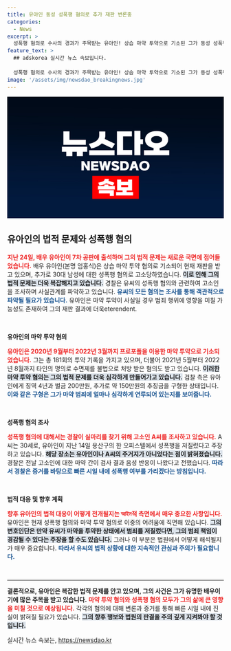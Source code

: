 ```yaml
---
title: 유아인 동성 성폭행 혐의로 추가 재판 변론중
categories:
  - News
excerpt: >
  성폭행 혐의로 수사의 경과가 주목받는 유아인! 상습 마약 투약으로 기소된 그가 동성 성폭행 고소를 당하며 여전히 논란의 중심으로 떠오르고 있다. 자세한 내용이 궁금하다면 클릭하세요!
feature_text: >
  ## adskorea 실시간 뉴스 속보입니다.

  성폭행 혐의로 수사의 경과가 주목받는 유아인! 상습 마약 투약으로 기소된 그가 동성 성폭행 고소를 당하며 여전히 논란의 중심으로 떠오르고 있다. 자세한 내용이 궁금하다면 클릭하세요!
image: '/assets/img/newsdao_breakingnews.jpg'
---
```


<p><img src="/assets/img/newsdao_breakingnews.jpg" alt="adskorea 속보" /></p>

<h2 data-ke-size="size26">유아인의 법적 문제와 성폭행 혐의</h2>

<p data-ke-size="size16"><b><span style="color: #ee2323;">지난 24일, 배우 유아인이 7차 공판에 출석하며 그의 법적 문제는 새로운 국면에 접어들었습니다.</span></b> 배우 유아인(본명 엄홍식)은 상습 마약 투약 혐의로 기소되어 현재 재판을 받고 있으며, 추가로 30대 남성에 대한 성폭행 혐의로 고소당하였습니다. <b><span style="background-color: #21538527;">이로 인해 그의 법적 문제는 더욱 복잡해지고 있습니다.</span></b> 경찰은 유씨의 성폭행 혐의와 관련하여 고소인을 조사하며 사실관계를 파악하고 있습니다. <b><span style="color: #1a5490;">유씨의 모든 혐의는 조사를 통해 객관적으로 파악될 필요가 있습니다.</span></b> 유아인은 마약 투약이 사실일 경우 범죄 행위에 영향을 미칠 가능성도 존재하여 그의 재판 결과에 더욱eterendent.</p>

<p data-ke-size="size16">&nbsp;</p>

<p><b>유아인의 마약 투약 혐의</b></p>

<p data-ke-size="size16"><b><span style="color: #ee2323;">유아인은 2020년 9월부터 2022년 3월까지 프로포폴을 이용한 마약 투약으로 기소되었습니다.</span></b> 그는 총 181회의 투약 기록을 가지고 있으며, 더불어 2021년 5월부터 2022년 8월까지 타인의 명의로 수면제를 불법으로 처방 받은 혐의도 받고 있습니다. <b><span style="background-color: #21538527;">이러한 마약 투약 혐의는 그의 법적 문제를 더욱 심각하게 만들어가고 있습니다.</span></b> 검찰 측은 유아인에게 징역 4년과 벌금 200만원, 추가로 약 150만원의 추징금을 구형한 상태입니다. <b><span style="color: #1a5490;">이와 같은 구형은 그가 마약 범죄에 얼마나 심각하게 연루되어 있는지를 보여줍니다.</span></b></p>

<p data-ke-size="size16">&nbsp;</p>

<p><b>성폭행 혐의 조사</b></p>

<p data-ke-size="size16"><b><span style="color: #ee2323;">성폭행 혐의에 대해서는 경찰이 실마리를 찾기 위해 고소인 A씨를 조사하고 있습니다.</span></b> A씨는 30세로, 유아인이 지난 14일 용산구의 한 오피스텔에서 성폭행을 저질렀다고 주장하고 있습니다. <b><span style="background-color: #21538527;">해당 장소는 유아인이나 A씨의 주거지가 아니었다는 점이 밝혀졌습니다.</span></b> 경찰은 전날 고소인에 대한 마약 간이 검사 결과 음성 반응이 나왔다고 전했습니다. <b><span style="color: #1a5490;">따라서 경찰은 증거를 바탕으로 빠른 시일 내에 성폭행 여부를 가리겠다는 방침입니다.</span></b></p>

<p data-ke-size="size16">&nbsp;</p>

<p><b>법적 대응 및 향후 계획</b></p>

<p data-ke-size="size16"><b><span style="color: #ee2323;">향후 유아인의 법적 대응이 어떻게 전개될지는 আইন적 측면에서 매우 중요한 사항입니다.</span></b> 유아인은 현재 성폭행 혐의와 마약 투약 혐의로 이중의 어려움에 직면해 있습니다. <b><span style="background-color: #21538527;">그의 변호인단은 만약 유씨가 마약을 투약한 상태에서 범죄를 저질렀다면, 그의 범죄 책임이 경감될 수 있다는 주장을 할 수도 있습니다.</span></b> 그러나 이 부분은 법원에서 어떻게 해석될지가 매우 중요합니다. <b><span style="color: #1a5490;">따라서 유씨의 법적 상황에 대한 지속적인 관심과 주의가 필요합니다.</span></b></p>

<p data-ke-size="size16">&nbsp;</p>

<hr/>

<p><b>결론적으로, 유아인은 복잡한 법적 문제를 안고 있으며, 그의 사건은 그가 유명한 배우이기에 많은 주목을 받고 있습니다.</b> <b><span style="color: #ee2323;">마약 투약 혐의와 성폭행 혐의 모두가 그의 삶에 큰 영향을 미칠 것으로 예상됩니다.</span></b> 각각의 혐의에 대해 변론과 증거를 통해 빠른 시일 내에 진실이 밝혀질 필요가 있습니다. <b><span style="background-color: #21538527;">그의 향후 행보와 법원의 판결을 주의 깊게 지켜봐야 할 것입니다.</span></b></p>
실시간 뉴스 속보는, <a href="https://newsdao.kr" rel="dofollow">https://newsdao.kr</a>


